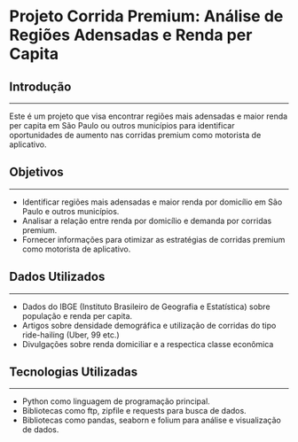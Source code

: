 # Projeto Corrida Premium: Análise de Regiões Adensadas e Renda per Capita

## Introdução

---

Este é um projeto que visa encontrar regiões mais adensadas e maior renda per capita em São Paulo ou outros municípios para identificar oportunidades de aumento nas corridas premium como motorista de aplicativo.

## Objetivos

---

- Identificar regiões mais adensadas e maior renda por domicílio em São Paulo e outros municípios.
- Analisar a relação entre renda por domicílio e demanda por corridas premium.
- Fornecer informações para otimizar as estratégias de corridas premium como motorista de aplicativo.

## Dados Utilizados

---

- Dados do IBGE (Instituto Brasileiro de Geografia e Estatística) sobre população e renda per capita.
- Artigos sobre densidade demográfica e utilização de corridas do tipo ride-hailing (Uber, 99 etc.)
- Divulgações sobre renda domiciliar e a respectica classe econômica

## Tecnologias Utilizadas

---

- Python como linguagem de programação principal.
- Bibliotecas como ftp, zipfile e requests para busca de dados.
- Bibliotecas como pandas, seaborn e folium para análise e visualização de dados.
